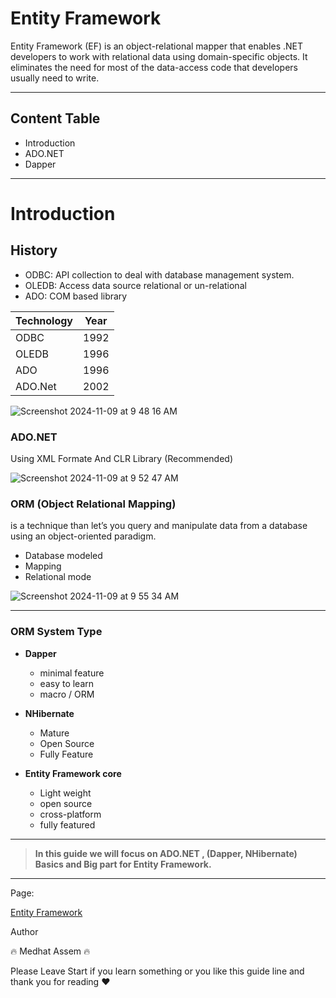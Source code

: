 # Entity Framework

Entity Framework (EF) is an object-relational mapper that enables .NET developers to work with relational data using domain-specific objects. It eliminates the need for most of the data-access code that developers usually need to write.

---
## Content Table
- Introduction
- ADO.NET
- Dapper
---

# Introduction

## History

- ODBC: API collection to deal with database management system.
- OLEDB: Access data source relational or un-relational
- ADO: COM based library

| Technology | Year |
| --- | --- |
| ODBC | 1992 |
| OLEDB | 1996 |
| ADO | 1996 |
| ADO.Net | 2002 |

![Screenshot 2024-11-09 at 9 48 16 AM](https://github.com/user-attachments/assets/377a5984-a959-4e2f-b71c-b58e85aa576f)

### ADO.NET

Using XML Formate And CLR Library (Recommended)

![Screenshot 2024-11-09 at 9 52 47 AM](https://github.com/user-attachments/assets/c893cf66-ec47-4102-a8df-4720139c9b49)

### ORM (Object Relational Mapping)

is a technique than let’s you query and manipulate data from a database using an object-oriented paradigm.

- Database modeled
- Mapping
- Relational mode

![Screenshot 2024-11-09 at 9 55 34 AM](https://github.com/user-attachments/assets/f57e7a9e-8627-48f6-a1d5-6d7d46fe670a)

---

### ORM System Type

- **Dapper**
    - minimal feature
    - easy to learn
    - macro / ORM

- **NHibernate**
    - Mature
    - Open Source
    - Fully Feature
- **Entity Framework core**
    - Light weight
    - open source
    - cross-platform
    - fully featured

---

> **In this guide we will focus on ADO.NET , (Dapper, NHibernate) Basics and Big part for Entity Framework.**
>

---

Page:

[Entity Framework](https://www.notion.so/Entity-Framework-138cfab8a88980998991f7f2a9610acb?pvs=4)

Author

🔥 Medhat Assem 🔥

Please Leave Start if you learn something or you like this guide line and thank you for reading ❤️
